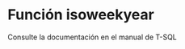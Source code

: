 ﻿---
Autogenerated: true
---

# Función  isoweekyear

Consulte la documentación en el manual de T-SQL
